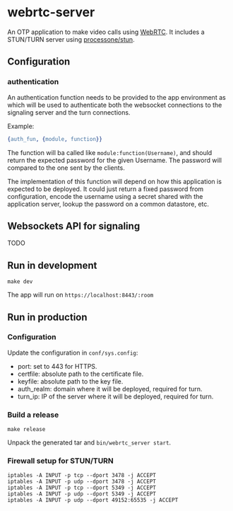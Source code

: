 # webrtc-server

An OTP application to make video calls using [WebRTC](https://webrtc.org/). It includes a STUN/TURN server using [processone/stun](https://github.com/processone/stun).

## Configuration
### authentication

An authentication function needs to be provided to the app
environment as which will be used to authenticate both the websocket
connections to the signaling server and the turn connections.

Example:

``` erlang
{auth_fun, {module, function}}
```

The function will ba called like `module:function(Username)`, and
should return the expected password for the given Username. The
password will compared to the one sent by the clients.

The implementation of this function will depend on how this
application is expected to be deployed. It could just return a fixed
password from configuration, encode the username using a secret shared
with the application server, lookup the password on a common
datastore, etc.

## Websockets API for signaling

TODO

## Run in development

    make dev

The app will run on `https://localhost:8443/:room`

## Run in production

### Configuration
Update the configuration in `conf/sys.config`:

* port: set to 443 for HTTPS.
* certfile: absolute path to the certificate file.
* keyfile: absolute path to the key file.
* auth_realm: domain where it will be deployed, required for turn.
* turn_ip: IP of the server where it will be deployed, required for turn.

### Build a release

    make release

Unpack the generated tar and `bin/webrtc_server start`.

### Firewall setup for STUN/TURN

```
iptables -A INPUT -p tcp --dport 3478 -j ACCEPT
iptables -A INPUT -p udp --dport 3478 -j ACCEPT
iptables -A INPUT -p tcp --dport 5349 -j ACCEPT
iptables -A INPUT -p udp --dport 5349 -j ACCEPT
iptables -A INPUT -p udp --dport 49152:65535 -j ACCEPT
```

